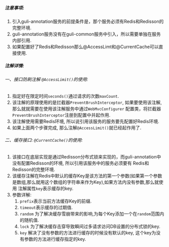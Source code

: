 ##### 注意事项:
1. 引入guli-annotation服务的前提条件是，那个服务必须有Redis和Redisson的完整环境.
2. guli-annotation服务没有在guli-common服务中引入，所以需要单独在服务内部引用. 
3. 如果配置好了Redis和Redisson那么@AccessLimt和@CurrentCache可以直接使用. 

##### 注解详情: 
###### 一、接口防刷注解 `@AccessLimit()`的使用:
1. 指定好在限定时间`seconds()`通过请求的次数`maxCount`.
2. 该注解的原理使用的是拦截器`PreventBrushInterceptor`, 如果要使用该注解,那么就就需要在使用该注解服务中通过`WebMvcConfigurer`
配置类，将拦截器`PreventBrushInterceptor`注册到配置中并起作用.
3. 该注解使用需要Redis环境, 所以说引用该服务的服务要先配置好Redis环境. 
3. 如果上面两个步骤完成, 那么注解`@AccessLimit()`就已经起作用了. 

###### 二、缓存接口: `@CurrentCache()`的使用:
1. 该接口在底层实现是通过Redisson分布式锁来实现的，而guli-annotation中没有配置Redisson的环境, 所以引用该服务中的服务必须要有
Redis和Redisson的完整环境. 
2. 该缓存注解在Redis中默认的缓存Key是该方法的第一个参数(如果第一个参数是数组,那么就用这个数组的字符串来作为Key),如果方法内没有参数,那么就使用
注解属性`key`表示缓存的key. 
3. 参数详解:
    1. `prefix`表示当前方法缓存Key的前缀. 
    2. `timeout`表示缓存的过期值.
    3. `random` 为了解决缓存雪崩带来的影响,为每个Key添加一个在`random`范围内的随机值. 
    4. `lock` 为了解决缓存击穿导致瞬间过多请求访问DB设置的分布式锁的key.
    5. `key` 解决了没有参数的方法进行缓存的时候没有默认的key, 这个key为没有参数的方法进行缓存指定的key. 

